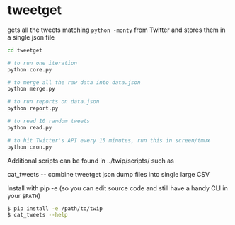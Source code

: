 # tweetget

gets all the tweets matching `python -monty` from Twitter and stores
them in a single json file

```bash
cd tweetget

# to run one iteration
python core.py

# to merge all the raw data into data.json
python merge.py

# to run reports on data.json
python report.py

# to read 10 random tweets
python read.py

# to hit Twitter's API every 15 minutes, run this in screen/tmux
python cron.py
```

Additional scripts can be found in ../twip/scripts/ such as

cat_tweets -- combine tweetget json dump files into single large CSV

Install with pip -e (so you can edit source code and still have a handy CLI in your `$PATH`)

```bash
$ pip install -e /path/to/twip
$ cat_tweets --help
```

    
